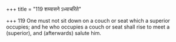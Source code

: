 +++
title = "119 शय्यासने ऽध्याचरिते"

+++
119	One must not sit down on a couch or seat which a superior occupies; and he who occupies a couch or seat shall rise to meet a (superior), and (afterwards) salute him.